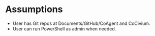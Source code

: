 # Assumptions
- User has Git repos at Documents/GitHub/CoAgent and CoCivium.
- User can run PowerShell as admin when needed.
